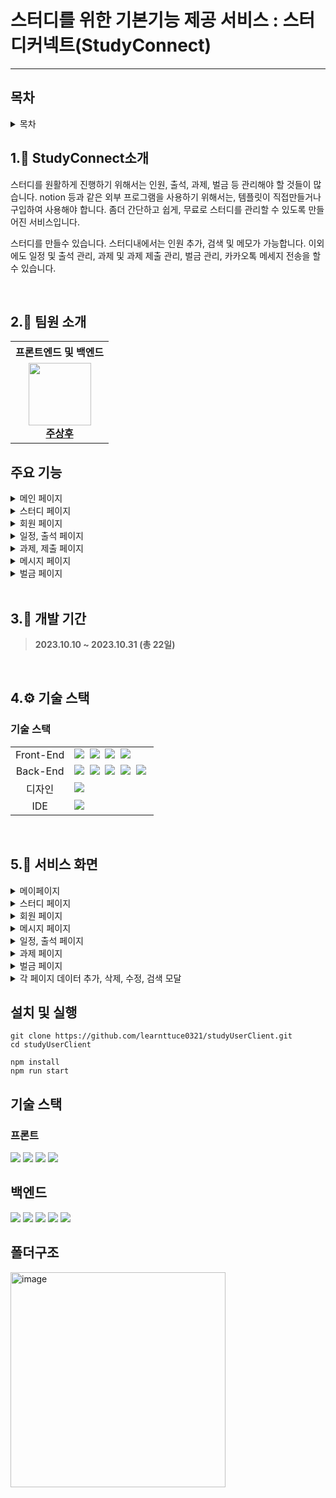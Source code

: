 # 스터디를 위한 기본기능 제공 서비스 : 스터디커넥트(StudyConnect)
---
## 목차
<details>
  <summary>목차</summary>

  1. StudyConnect 소개
  2. 팀원 소개
  3. 개발 기간
  4. 기술 스택
  5. 서비스 화면면
  6. 폴더 구조
  7. 핵심 코드
</details>

## 1.📱 StudyConnect소개
<div align="center">
  
</div>

스터디를 원활하게 진행하기 위해서는 인원, 출석, 과제, 벌금 등 관리해야 할 것들이 많습니다. notion 등과 같은 외부 프로그램을 사용하기 위해서는, 템플릿이 직접만들거나 구입하여 사용해야 합니다. 좀더 간단하고 쉽게, 무료로 스터디를 관리할 수 있도록 만들어진 서비스입니다.

스터디를 만들수 있습니다. 스터디내에서는 인원 추가, 검색 및 메모가 가능합니다. 이외에도 일정 및 출석 관리, 과제 및 과제 제출 관리, 벌금 관리, 카카오톡 메세지 전송을 할 수 있습니다.

<br />

## 2.🤼 팀원 소개
<table>
  <tbody>
    <tr>
      <th scope="col" colspan="3">프론트엔드 및 백엔드</th>
    </tr>
    <tr>
      <td align="center"><a href="https://github.com/learnttuce0321"><img src="https://github.com/learnttuce0321.png" width="100px;" alt=""/><br /><b>주상후</b></a><br /></td>
    </tr>
  </tbody>
</table>


## 주요 기능

<details>
  <summary>메인 페이지</summary>
  - 스터디 추가•삭제 기능
</details>

<details>
  <summary>스터디 페이지</summary>
  
  - 회원 정보(출석률, 과제제출률), 일정 요약 페이지
  - 
</details>

<details>
  <summary>회원 페이지</summary>
  
  - 스터디 회원 추가 
  - 검색 기능 
  - 회원 메모 기능

</details>

<details>
  <summary>일정, 출석 페이지</summary>
  
  - 스터디 일정 추가 기능
  - 스터디 일정 삭제 기능
  - 스터디 일정 수정 기능
  - 일정별 회원 출석 체크 기능
    
</details>

<details>
  <summary>과제, 제출 페이지</summary>
  
  - 스터디 과제 추가 기능
  - 스터디 과제 삭제 기능
  - 스터디 과제 수정 기능
  - 과제별 회원 제출 체크 기능
    
</details>

<details>
  <summary>메시지 페이지</summary>
  - 스터디 회원에게 메세지 작성 기능(카카오톡 전송)
</details>

<details>
  <summary>벌금 페이지</summary>
  
  - 벌금 추가 기능
  - 벌금 삭제 기능
  - 벌금 수정 기능
  - 벌금 제출 체크 기능
  - 
</details>

<br />

## 3.📆 개발 기간
> **2023.10.10 ~ 2023.10.31 (총 22일)**

<br />

## 4.⚙️ 기술 스택
### 기술 스택
<table>
  <tr>
    <td align="center">Front-End</td>
    <td>
      <a href="https://github.com/learnttuce0321" target="_blank"><img src="https://img.shields.io/badge/React-61DAFB?style=flat-squart&logo=react&logoColor=white"/></a>&nbsp
<a href="https://github.com/learnttuce0321" target="_blank"><img src="https://img.shields.io/badge/Typescript-3178C6?style=flat-squart&logo=typescript&logoColor=white"/></a>&nbsp
<a href="https://github.com/learnttuce0321" target="_blank"><img src="https://img.shields.io/badge/Redux-764ABC?style=flat-squart&logo=redux&logoColor=white"/></a>&nbsp
<a href="https://github.com/learnttuce0321" target="_blank"><img src="https://img.shields.io/badge/Styledcomponents-DB7093?style=flat-squart&logo=styledcomponents&logoColor=white"/></a>&nbsp
    </td>
  </tr>
  <tr>
    <td align="center">Back-End</td>
    <td>
<a href="https://github.com/learnttuce0321" target="_blank"><img src="https://img.shields.io/badge/Express-000000?style=flat-squart&logo=express&logoColor=white"/></a>&nbsp
<a href="https://github.com/learnttuce0321" target="_blank"><img src="https://img.shields.io/badge/TypeOrm-262626?style=flat-squart/"></a>&nbsp
<a href="https://github.com/learnttuce0321" target="_blank"><img src="https://img.shields.io/badge/Mysql-4479A1?style=flat-squart&logo=mysql&logoColor=white"/></a>&nbsp
<a href="https://github.com/learnttuce0321" target="_blank"><img src="https://img.shields.io/badge/Amazonec2-FF9900?style=flat-squart&logo=amazonec2&logoColor=white"/></a>&nbsp
<a href="https://github.com/learnttuce0321" target="_blank"><img src="https://img.shields.io/badge/Amazonrds-527FFF?style=flat-squart&logo=amazonrds&logoColor=white"/></a>&nbsp
    </td>
  </tr>
  <tr>
     <td align="center">디자인</td>
     <td>
       <span><img src="https://img.shields.io/badge/Figma-d90f42?style=for-the-badge&logo=Figma&logoColor=white"/></span>&nbsp
     </td>
  </tr>
  <tr>
   <td align="center">IDE</td>
   <td>
      <span><img src="https://img.shields.io/badge/VSCode-007ACC?style=for-the-badge&logo=Visual%20Studio%20Code&logoColor=white"/></span>&nbsp
  </tr>
</table>

<br />

## 5.🔧 서비스 화면

<details>

<summary>메이페이지</summary>

<img width="1280" alt="image" src="https://github.com/learnttuce0321/studyUserClient/assets/138414160/5b555ffc-ca76-4e8d-8d09-deeffe3dcf37">

</details>

<details>

<summary>스터디 페이지</summary>

<img width="1280" alt="image" src="https://github.com/learnttuce0321/studyUserClient/assets/138414160/610e645f-77f9-4960-bc86-2e374f30727e">

</details>

<details>

<summary>회원 페이지</summary>

<img width="1280" alt="image" src="https://github.com/learnttuce0321/studyUserClient/assets/138414160/82e4033a-d006-4611-9b1d-97a09965569b">

</details>

<details>

<summary>메시지 페이지</summary>

<img width="1280" alt="image" src="https://github.com/learnttuce0321/studyUserClient/assets/138414160/f1096120-4684-49a2-bc79-9b6a4632ef93">

</details>

<details>

<summary>일정, 출석 페이지</summary>

<img width="1280" alt="image" src="https://github.com/learnttuce0321/studyUserClient/assets/138414160/8294752d-181a-4645-a381-b1a3c03926fa">
<img width="1280" alt="image" src="https://github.com/learnttuce0321/studyUserClient/assets/138414160/abe997b9-ccd2-4ffc-87bb-45b5d21413c6">

</details>

<details>

<summary>과제 페이지</summary>

<img width="1280" alt="image" src="https://github.com/learnttuce0321/studyUserClient/assets/138414160/56e4cc92-a07b-4a11-9a62-34e320e5ee10">
<img width="1280" alt="image" src="https://github.com/learnttuce0321/studyUserClient/assets/138414160/8b54d945-710e-44d4-983a-df9defcf965d">

</details>

<details>

<summary>벌금 페이지</summary>

<img width="1280" alt="image" src="https://github.com/learnttuce0321/studyUserClient/assets/138414160/9ac547d0-5a27-4fea-a711-dd88ae8462bf">

</details>

<details>

<summary>각 페이지 데이터 추가, 삭제, 수정, 검색 모달</summary>

<img width="1280" alt="image" src="https://github.com/learnttuce0321/studyUserClient/assets/138414160/47877119-7201-47ab-98c0-ec78b5d08850">
<img width="1280" alt="image" src="https://github.com/learnttuce0321/studyUserClient/assets/138414160/b6bf1e5b-18cc-43c1-a215-725320e0ad70">
<img width="1280" alt="image" src="https://github.com/learnttuce0321/studyUserClient/assets/138414160/fc4b701a-35a2-4c1b-85d6-9350eb598e64">
<img width="1280" alt="image" src="https://github.com/learnttuce0321/studyUserClient/assets/138414160/973c0799-caa2-42f8-a145-51237483483c">

</details>

## 설치 및 실행
```
git clone https://github.com/learnttuce0321/studyUserClient.git
cd studyUserClient

npm install 
npm run start
```

## 기술 스택
### 프론트
<a href="https://github.com/learnttuce0321" target="_blank"><img src="https://img.shields.io/badge/React-61DAFB?style=flat-squart&logo=react&logoColor=white"/></a>
<a href="https://github.com/learnttuce0321" target="_blank"><img src="https://img.shields.io/badge/Typescript-3178C6?style=flat-squart&logo=typescript&logoColor=white"/></a>
<a href="https://github.com/learnttuce0321" target="_blank"><img src="https://img.shields.io/badge/Redux-764ABC?style=flat-squart&logo=redux&logoColor=white"/></a>
<a href="https://github.com/learnttuce0321" target="_blank"><img src="https://img.shields.io/badge/Styledcomponents-DB7093?style=flat-squart&logo=styledcomponents&logoColor=white"/></a>

## 백엔드
<a href="https://github.com/learnttuce0321" target="_blank"><img src="https://img.shields.io/badge/Express-000000?style=flat-squart&logo=express&logoColor=white"/></a>
<a href="https://github.com/learnttuce0321" target="_blank"><img src="https://img.shields.io/badge/TypeOrm-262626?style=flat-squart/"></a>
<a href="https://github.com/learnttuce0321" target="_blank"><img src="https://img.shields.io/badge/Mysql-4479A1?style=flat-squart&logo=mysql&logoColor=white"/></a>
<a href="https://github.com/learnttuce0321" target="_blank"><img src="https://img.shields.io/badge/Amazonec2-FF9900?style=flat-squart&logo=amazonec2&logoColor=white"/></a>
<a href="https://github.com/learnttuce0321" target="_blank"><img src="https://img.shields.io/badge/Amazonrds-527FFF?style=flat-squart&logo=amazonrds&logoColor=white"/></a>

## 폴더구조
<img width="344" alt="image" src="https://github.com/learnttuce0321/studyUserClient/assets/138414160/9c0e8267-2f1b-4f8e-a563-06fb038e8102">







